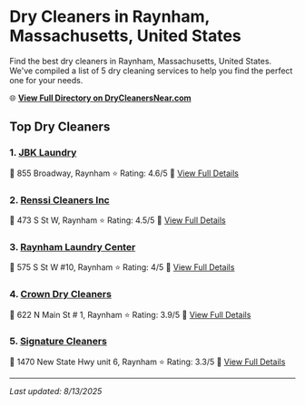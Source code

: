 # Dry Cleaners in Raynham, Massachusetts, United States

Find the best dry cleaners in Raynham, Massachusetts, United States. We've compiled a list of 5 dry cleaning services to help you find the perfect one for your needs.

🌐 **[View Full Directory on DryCleanersNear.com](https://drycleanersnear.com/city/US/Massachusetts/Raynham)**

## Top Dry Cleaners

### 1. [JBK Laundry](https://drycleanersnear.com/dryCleaner/68819412a2f5b6ba0749a31e/jbk-laundry)
📍 855 Broadway, Raynham
⭐ Rating: 4.6/5
🔗 [View Full Details](https://drycleanersnear.com/dryCleaner/68819412a2f5b6ba0749a31e/jbk-laundry)

### 2. [Renssi Cleaners Inc](https://drycleanersnear.com/dryCleaner/68819450a2f5b6ba0749a51a/renssi-cleaners-inc)
📍 473 S St W, Raynham
⭐ Rating: 4.5/5
🔗 [View Full Details](https://drycleanersnear.com/dryCleaner/68819450a2f5b6ba0749a51a/renssi-cleaners-inc)

### 3. [Raynham Laundry Center](https://drycleanersnear.com/dryCleaner/688193f3a2f5b6ba0749a238/raynham-laundry-center)
📍 575 S St W #10, Raynham
⭐ Rating: 4/5
🔗 [View Full Details](https://drycleanersnear.com/dryCleaner/688193f3a2f5b6ba0749a238/raynham-laundry-center)

### 4. [Crown Dry Cleaners](https://drycleanersnear.com/dryCleaner/6881940aa2f5b6ba0749a2de/crown-dry-cleaners)
📍 622 N Main St # 1, Raynham
⭐ Rating: 3.9/5
🔗 [View Full Details](https://drycleanersnear.com/dryCleaner/6881940aa2f5b6ba0749a2de/crown-dry-cleaners)

### 5. [Signature Cleaners](https://drycleanersnear.com/dryCleaner/68819454a2f5b6ba0749a538/signature-cleaners)
📍 1470 New State Hwy unit 6, Raynham
⭐ Rating: 3.3/5
🔗 [View Full Details](https://drycleanersnear.com/dryCleaner/68819454a2f5b6ba0749a538/signature-cleaners)


---

*Last updated: 8/13/2025*
